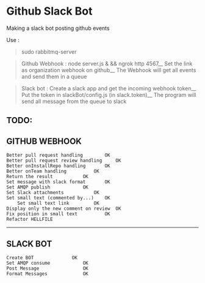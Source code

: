 # Github Slack Bot

Making a slack bot posting github events

Use : 

> sudo rabbitmq-server

> Github Webhook : node server.js & && ngrok http 4567__
  Set the link as organization webhook on github__
  The Webhook will get all events and send them in a queue

> Slack bot : Create a slack app and get the incoming webhook token__
  Put the token in slackBot/config.js (in slack.token)__
  The program will send all message from the queue to slack




TODO:
---------------------

GITHUB WEBHOOK
---------------------
	Better pull request handling		OK
	Better pull request review handling 	OK
	Better onInstallRepo handling 		OK
	Better onTeam handling 			OK
	Return the result 			OK
	Set message with slack format		OK
	Set AMQP publish			OK
	Set Slack attachments			OK
	Set small text (commented by...)	OK
	    Set small text link			OK
	Display only the new comment on review	OK
	Fix position in small text   		OK
	Refactor HELLFILE
---------------------
SLACK BOT
---------------------
	Create BOT				OK
	Set AMQP consume			OK
	Post Message				OK
	Format Messages				OK